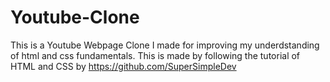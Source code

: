 # Youtube-Clone
This is a Youtube Webpage Clone I made for improving my underdstanding of html and css fundamentals. This is made by following the tutorial of HTML and CSS by https://github.com/SuperSimpleDev
